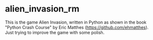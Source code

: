 # alien_invasion_rm
This is the game Alien Invasion, written in Python as shown in the book "Python Crash Course" by Eric Matthes (https://github.com/ehmatthes). Just trying to improve the game with some polish.
